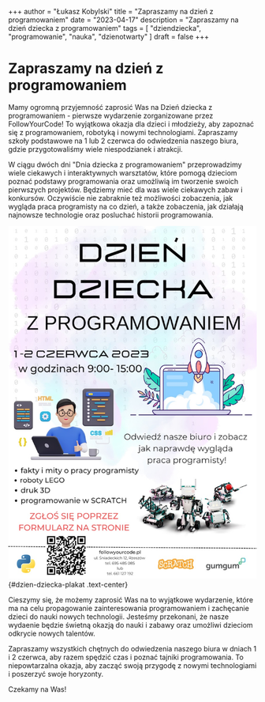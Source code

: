 +++
author = "Łukasz Kobylski"
title = "Zapraszamy na dzień z programowaniem"
date = "2023-04-17"
description = "Zapraszamy na dzień dziecka z programowaniem"
tags = [
    "dziendziecka", "programowanie", "nauka", "dzienotwarty"
]
draft = false
+++

# Zapraszamy na dzień z programowaniem

Mamy ogromną przyjemność zaprosić Was na Dzień dziecka z programowaniem - pierwsze wydarzenie zorganizowane przez FollowYourCode! To wyjątkowa okazja dla dzieci i młodzieży, aby zapoznać się z programowaniem, robotyką i nowymi technologiami. Zapraszamy szkoły podstawowe na 1 lub 2 czerwca do odwiedzenia naszego biura, gdzie przygotowaliśmy wiele niespodzianek i atrakcji.

W ciągu dwóch dni "Dnia dziecka z programowaniem" przeprowadzimy wiele ciekawych i interaktywnych warsztatów, które pomogą dzieciom poznać podstawy programowania oraz umożliwią im tworzenie swoich pierwszych projektów. Będziemy mieć dla was wiele ciekawych zabaw i konkursów. Oczywiście nie zabraknie też możliwości zobaczenia, jak wygląda praca programisty na co dzień, a także zobaczenia, jak działają najnowsze technologie oraz posluchać historii programowania.

![Plakat](dzien-dziecka-plakat.png)
{#dzien-dziecka-plakat .text-center}

Cieszymy się, że możemy zaprosić Was na to wyjątkowe wydarzenie, które ma na celu propagowanie zainteresowania programowaniem i zachęcanie dzieci do nauki nowych technologii. Jesteśmy przekonani, że nasze wydaenie będzie świetną okazją do nauki i zabawy oraz umożliwi dzieciom odkrycie nowych talentów.

Zapraszamy wszystkich chętnych do odwiedzenia naszego biura w dniach 1 i 2 czerwca, aby razem spędzić czas i poznać tajniki programowania. To niepowtarzalna okazja, aby zacząć swoją przygodę z nowymi technologiami i poszerzyć swoje horyzonty.


Czekamy na Was!
